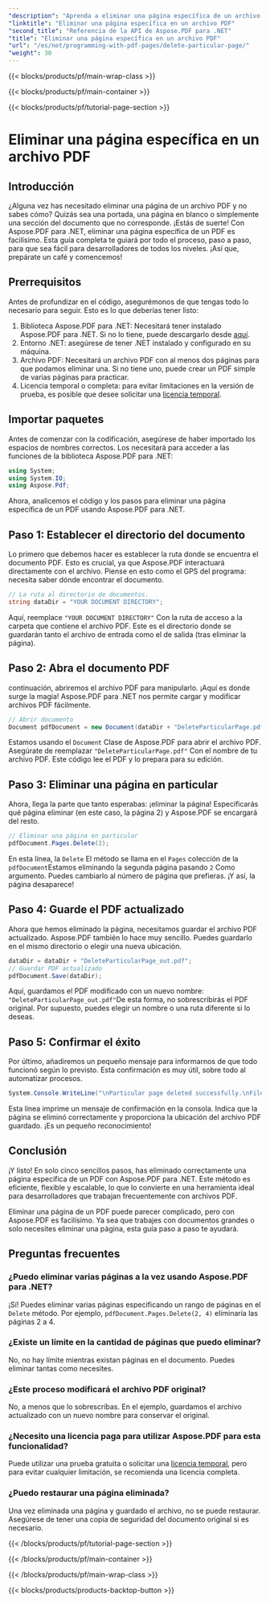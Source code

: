 ```yaml
---
"description": "Aprenda a eliminar una página específica de un archivo PDF usando Aspose.PDF para .NET con esta guía paso a paso."
"linktitle": "Eliminar una página específica en un archivo PDF"
"second_title": "Referencia de la API de Aspose.PDF para .NET"
"title": "Eliminar una página específica en un archivo PDF"
"url": "/es/net/programming-with-pdf-pages/delete-particular-page/"
"weight": 30
---
```


{{< blocks/products/pf/main-wrap-class >}}

{{< blocks/products/pf/main-container >}}

{{< blocks/products/pf/tutorial-page-section >}}

# Eliminar una página específica en un archivo PDF

## Introducción

¿Alguna vez has necesitado eliminar una página de un archivo PDF y no sabes cómo? Quizás sea una portada, una página en blanco o simplemente una sección del documento que no corresponde. ¡Estás de suerte! Con Aspose.PDF para .NET, eliminar una página específica de un PDF es facilísimo. Esta guía completa te guiará por todo el proceso, paso a paso, para que sea fácil para desarrolladores de todos los niveles. ¡Así que, prepárate un café y comencemos!

## Prerrequisitos

Antes de profundizar en el código, asegurémonos de que tengas todo lo necesario para seguir. Esto es lo que deberías tener listo:

1. Biblioteca Aspose.PDF para .NET: Necesitará tener instalado Aspose.PDF para .NET. Si no lo tiene, puede descargarlo desde [aquí](https://releases.aspose.com/pdf/net/).
2. Entorno .NET: asegúrese de tener .NET instalado y configurado en su máquina.
3. Archivo PDF: Necesitará un archivo PDF con al menos dos páginas para que podamos eliminar una. Si no tiene uno, puede crear un PDF simple de varias páginas para practicar.
4. Licencia temporal o completa: para evitar limitaciones en la versión de prueba, es posible que desee solicitar una [licencia temporal](https://purchase.aspose.com/temporary-license/).

## Importar paquetes

Antes de comenzar con la codificación, asegúrese de haber importado los espacios de nombres correctos. Los necesitará para acceder a las funciones de la biblioteca Aspose.PDF para .NET:

```csharp
using System;
using System.IO;
using Aspose.Pdf;
```

Ahora, analicemos el código y los pasos para eliminar una página específica de un PDF usando Aspose.PDF para .NET.

## Paso 1: Establecer el directorio del documento

Lo primero que debemos hacer es establecer la ruta donde se encuentra el documento PDF. Esto es crucial, ya que Aspose.PDF interactuará directamente con el archivo. Piense en esto como el GPS del programa: necesita saber dónde encontrar el documento.

```csharp
// La ruta al directorio de documentos.
string dataDir = "YOUR DOCUMENT DIRECTORY";
```

Aquí, reemplace `"YOUR DOCUMENT DIRECTORY"` Con la ruta de acceso a la carpeta que contiene el archivo PDF. Este es el directorio donde se guardarán tanto el archivo de entrada como el de salida (tras eliminar la página).

## Paso 2: Abra el documento PDF

continuación, abriremos el archivo PDF para manipularlo. ¡Aquí es donde surge la magia! Aspose.PDF para .NET nos permite cargar y modificar archivos PDF fácilmente.

```csharp
// Abrir documento
Document pdfDocument = new Document(dataDir + "DeleteParticularPage.pdf");
```


Estamos usando el `Document` Clase de Aspose.PDF para abrir el archivo PDF. Asegúrate de reemplazar `"DeleteParticularPage.pdf"` Con el nombre de tu archivo PDF. Este código lee el PDF y lo prepara para su edición.

## Paso 3: Eliminar una página en particular

Ahora, llega la parte que tanto esperabas: ¡eliminar la página! Especificarás qué página eliminar (en este caso, la página 2) y Aspose.PDF se encargará del resto.

```csharp
// Eliminar una página en particular
pdfDocument.Pages.Delete(2);
```


En esta línea, la `Delete` El método se llama en el `Pages` colección de la `pdfDocument`Estamos eliminando la segunda página pasando `2` Como argumento. Puedes cambiarlo al número de página que prefieras. ¡Y así, la página desaparece!

## Paso 4: Guarde el PDF actualizado

Ahora que hemos eliminado la página, necesitamos guardar el archivo PDF actualizado. Aspose.PDF también lo hace muy sencillo. Puedes guardarlo en el mismo directorio o elegir una nueva ubicación.

```csharp
dataDir = dataDir + "DeleteParticularPage_out.pdf";
// Guardar PDF actualizado
pdfDocument.Save(dataDir);
```


Aquí, guardamos el PDF modificado con un nuevo nombre: `"DeleteParticularPage_out.pdf"`De esta forma, no sobrescribirás el PDF original. Por supuesto, puedes elegir un nombre o una ruta diferente si lo deseas.

## Paso 5: Confirmar el éxito

Por último, añadiremos un pequeño mensaje para informarnos de que todo funcionó según lo previsto. Esta confirmación es muy útil, sobre todo al automatizar procesos.

```csharp
System.Console.WriteLine("\nParticular page deleted successfully.\nFile saved at " + dataDir);
```


Esta línea imprime un mensaje de confirmación en la consola. Indica que la página se eliminó correctamente y proporciona la ubicación del archivo PDF guardado. ¡Es un pequeño reconocimiento!

## Conclusión

¡Y listo! En solo cinco sencillos pasos, has eliminado correctamente una página específica de un PDF con Aspose.PDF para .NET. Este método es eficiente, flexible y escalable, lo que lo convierte en una herramienta ideal para desarrolladores que trabajan frecuentemente con archivos PDF.

Eliminar una página de un PDF puede parecer complicado, pero con Aspose.PDF es facilísimo. Ya sea que trabajes con documentos grandes o solo necesites eliminar una página, esta guía paso a paso te ayudará.

## Preguntas frecuentes

### ¿Puedo eliminar varias páginas a la vez usando Aspose.PDF para .NET?
¡Sí! Puedes eliminar varias páginas especificando un rango de páginas en el `Delete` método. Por ejemplo, `pdfDocument.Pages.Delete(2, 4)` eliminaría las páginas 2 a 4.

### ¿Existe un límite en la cantidad de páginas que puedo eliminar?
No, no hay límite mientras existan páginas en el documento. Puedes eliminar tantas como necesites.

### ¿Este proceso modificará el archivo PDF original?
No, a menos que lo sobrescribas. En el ejemplo, guardamos el archivo actualizado con un nuevo nombre para conservar el original.

### ¿Necesito una licencia paga para utilizar Aspose.PDF para esta funcionalidad?
Puede utilizar una prueba gratuita o solicitar una [licencia temporal](https://purchase.aspose.com/temporary-license/), pero para evitar cualquier limitación, se recomienda una licencia completa.

### ¿Puedo restaurar una página eliminada?
Una vez eliminada una página y guardado el archivo, no se puede restaurar. Asegúrese de tener una copia de seguridad del documento original si es necesario.

{{< /blocks/products/pf/tutorial-page-section >}}

{{< /blocks/products/pf/main-container >}}

{{< /blocks/products/pf/main-wrap-class >}}

{{< blocks/products/products-backtop-button >}}